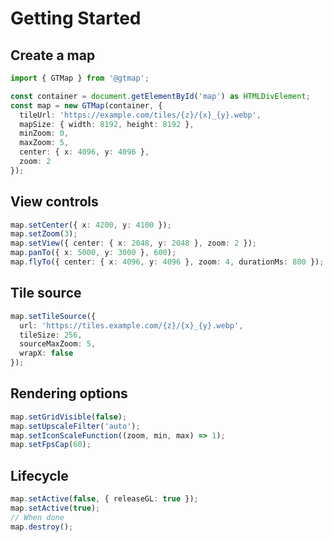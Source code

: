 # Getting Started

## Create a map

```ts
import { GTMap } from '@gtmap';

const container = document.getElementById('map') as HTMLDivElement;
const map = new GTMap(container, {
  tileUrl: 'https://example.com/tiles/{z}/{x}_{y}.webp',
  mapSize: { width: 8192, height: 8192 },
  minZoom: 0,
  maxZoom: 5,
  center: { x: 4096, y: 4096 },
  zoom: 2
});
```

## View controls

```ts
map.setCenter({ x: 4200, y: 4100 });
map.setZoom(3);
map.setView({ center: { x: 2048, y: 2048 }, zoom: 2 });
map.panTo({ x: 5000, y: 3000 }, 600);
map.flyTo({ center: { x: 4096, y: 4096 }, zoom: 4, durationMs: 800 });
```

## Tile source

```ts
map.setTileSource({
  url: 'https://tiles.example.com/{z}/{x}_{y}.webp',
  tileSize: 256,
  sourceMaxZoom: 5,
  wrapX: false
});
```

## Rendering options

```ts
map.setGridVisible(false);
map.setUpscaleFilter('auto');
map.setIconScaleFunction((zoom, min, max) => 1);
map.setFpsCap(60);
```

## Lifecycle

```ts
map.setActive(false, { releaseGL: true });
map.setActive(true);
// When done
map.destroy();
```
